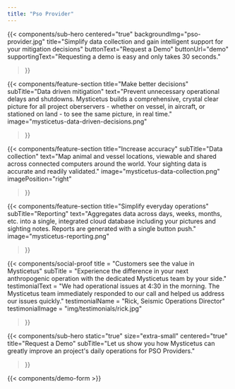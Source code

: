 ```yaml
---
title: "Pso Provider"
---
```


{{< components/sub-hero
	centered="true"
	backgroundImg="pso-provider.jpg"
	title="Simplify data collection and gain intelligent support for your mitigation decisions"
	buttonText="Request a Demo"
	buttonUrl="demo"
	supportingText="Requesting a demo is easy and only takes 30 seconds."
>}}

{{< components/feature-section
	title="Make better decisions"
	subTitle="Data driven mitigation"
	text="Prevent unnecessary operational delays and shutdowns. Mysticetus builds a comprehensive, crystal clear picture for all project oberservers - whether on vessel, in aircraft, or stationed on land - to see the same picture, in real time."
	image="mysticetus-data-driven-decisions.png"
>}}

{{< components/feature-section
	title="Increase accuracy"
	subTitle="Data collection"
	text="Map animal and vessel locations, viewable and shared across connected computers around the world. Your sighting data is accurate and readily validated."
	image="mysticetus-data-collection.png"
	imagePosition="right"
>}}

{{< components/feature-section
	title="Simplify everyday operations"
	subTitle="Reporting"
	text="Aggregates data across days, weeks, months, etc. into a single, integrated cloud database including your pictures and sighting notes. Reports are generated with a single button push."
	image="mysticetus-reporting.png"
>}}

{{< components/social-proof 
	title = "Customers see the value in Mysticetus"
	subTitle = "Experience the difference in your next anthropogenic operation with the dedicated Mysticetus team by your side."
	testimonialText = "We had operational issues at 4:30 in the morning. The Mysticetus team immediately responded to our call and helped us address our issues quickly."
	testimonialName = "Rick, Seismic Operations Director"
	testimonialImage = "img/testimonials/rick.jpg"
>}}

{{< components/sub-hero
	static="true"
	size="extra-small"
	centered="true"
	title="Request a Demo"
	subTitle="Let us show you how Mysticetus can greatly improve an project's daily operations for PSO Providers."
>}}

{{< components/demo-form >}}